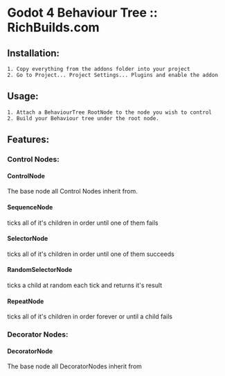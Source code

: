 # Godot 4 Behaviour Tree :: RichBuilds.com

## Installation:
	1. Copy everything from the addons folder into your project
	2. Go to Project... Project Settings... Plugins and enable the addon

## Usage:
	1. Attach a BehaviourTree RootNode to the node you wish to control
	2. Build your Behaviour tree under the root node.

## Features:

### Control Nodes:

#### ControlNode
The base node all Control Nodes inherit from.

#### SequenceNode
ticks all of it's children in order until one of them fails

#### SelectorNode
ticks all of it's children in order until one of them succeeds

#### RandomSelectorNode
ticks a child at random each tick and returns it's result

#### RepeatNode
ticks all of it's children in order forever or until a child fails

### Decorator Nodes:

#### DecoratorNode
The base node all DecoratorNodes inherit from

####
